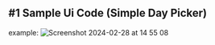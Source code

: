 ## #1 Sample Ui Code (Simple Day Picker)

example:
![Screenshot 2024-02-28 at 14 55 08](https://github.com/yohansp/UiCustomLibs/assets/93885/6d87b8f3-3b2d-4d87-823d-0fb8d9baa659)
